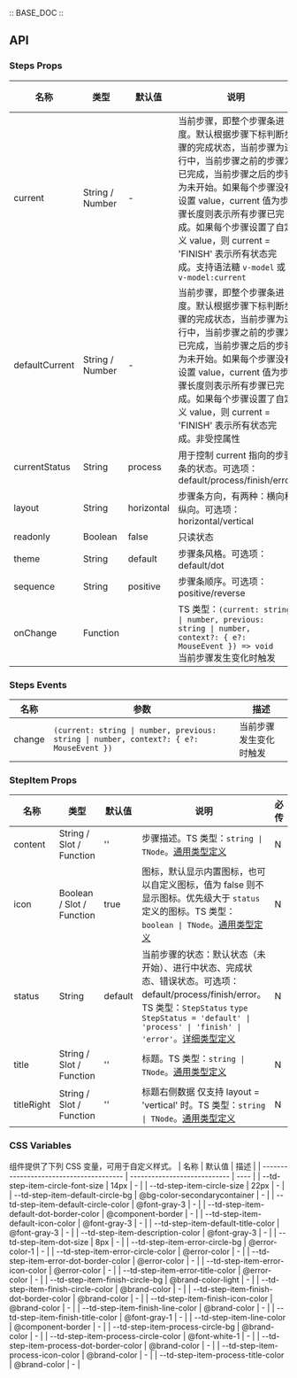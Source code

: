 :: BASE_DOC ::

## API
### Steps Props

| 名称           | 类型            | 默认值     | 说明                                                                                                                                                                                                                                                                                                                              | 必传 |
| -------------- | --------------- | ---------- | --------------------------------------------------------------------------------------------------------------------------------------------------------------------------------------------------------------------------------------------------------------------------------------------------------------------------------- | ---- |
| current        | String / Number | -          | 当前步骤，即整个步骤条进度。默认根据步骤下标判断步骤的完成状态，当前步骤为进行中，当前步骤之前的步骤为已完成，当前步骤之后的步骤为未开始。如果每个步骤没有设置 value，current 值为步骤长度则表示所有步骤已完成。如果每个步骤设置了自定义 value，则 current = 'FINISH' 表示所有状态完成。支持语法糖 `v-model` 或 `v-model:current` | N    |
| defaultCurrent | String / Number | -          | 当前步骤，即整个步骤条进度。默认根据步骤下标判断步骤的完成状态，当前步骤为进行中，当前步骤之前的步骤为已完成，当前步骤之后的步骤为未开始。如果每个步骤没有设置 value，current 值为步骤长度则表示所有步骤已完成。如果每个步骤设置了自定义 value，则 current = 'FINISH' 表示所有状态完成。非受控属性                                | N    |
| currentStatus  | String          | process    | 用于控制 current 指向的步骤条的状态。可选项：default/process/finish/error                                                                                                                                                                                                                                                         | N    |
| layout         | String          | horizontal | 步骤条方向，有两种：横向和纵向。可选项：horizontal/vertical                                                                                                                                                                                                                                                                       | N    |
| readonly       | Boolean         | false      | 只读状态                                                                                                                                                                                                                                                                                                                          | N    |
| theme          | String          | default    | 步骤条风格。可选项：default/dot                                                                                                                                                                                                                                                                                                   | N    |
| sequence       | String          | positive   | 步骤条顺序。可选项：positive/reverse                                                                                                                                                                                                                                                                                              | N    |
| onChange       | Function        |            | TS 类型：`(current: string \| number, previous: string \| number, context?: { e?: MouseEvent }) => void`<br/>当前步骤发生变化时触发                                                                                                                                                                                               | N    |

### Steps Events

| 名称   | 参数                                                                                    | 描述                   |
| ------ | --------------------------------------------------------------------------------------- | ---------------------- |
| change | `(current: string \| number, previous: string \| number, context?: { e?: MouseEvent })` | 当前步骤发生变化时触发 |

### StepItem Props

| 名称       | 类型                      | 默认值  | 说明                                                                                                                                                                                                                                                                                            | 必传 |
| ---------- | ------------------------- | ------- | ----------------------------------------------------------------------------------------------------------------------------------------------------------------------------------------------------------------------------------------------------------------------------------------------- | ---- |
| content    | String / Slot / Function  | ''      | 步骤描述。TS 类型：`string \| TNode`。[通用类型定义](https://github.com/Tencent/tdesign-mobile-vue/blob/develop/src/common.ts)                                                                                                                                                                  | N    |
| icon       | Boolean / Slot / Function | true    | 图标，默认显示内置图标，也可以自定义图标，值为 false 则不显示图标。优先级大于 `status` 定义的图标。TS 类型：`boolean \| TNode`。[通用类型定义](https://github.com/Tencent/tdesign-mobile-vue/blob/develop/src/common.ts)                                                                        | N    |
| status     | String                    | default | 当前步骤的状态：默认状态（未开始）、进行中状态、完成状态、错误状态。可选项：default/process/finish/error。TS 类型：`StepStatus` `type StepStatus = 'default' \| 'process' \| 'finish' \| 'error'`。[详细类型定义](https://github.com/Tencent/tdesign-mobile-vue/tree/develop/src/steps/type.ts) | N    |
| title      | String / Slot / Function  | ''      | 标题。TS 类型：`string \| TNode`。[通用类型定义](https://github.com/Tencent/tdesign-mobile-vue/blob/develop/src/common.ts)                                                                                                                                                                      | N    |
| titleRight | String / Slot / Function  | ''      | 标题右侧数据 仅支持 layout  = 'vertical' 时。TS 类型：`string \| TNode`。[通用类型定义](https://github.com/Tencent/tdesign-mobile-vue/blob/develop/src/common.ts)                                                                                                                               | N    |



### CSS Variables
组件提供了下列 CSS 变量，可用于自定义样式。
| 名称                                    | 默认值                       | 描述 |
| --------------------------------------- | ---------------------------- | ---- |
| --td-step-item-circle-font-size         | 14px                         | -    |
| --td-step-item-circle-size              | 22px                         | -    |
| --td-step-item-default-circle-bg        | @bg-color-secondarycontainer | -    |
| --td-step-item-default-circle-color     | @font-gray-3                 | -    |
| --td-step-item-default-dot-border-color | @component-border            | -    |
| --td-step-item-default-icon-color       | @font-gray-3                 | -    |
| --td-step-item-default-title-color      | @font-gray-3                 | -    |
| --td-step-item-description-color        | @font-gray-3                 | -    |
| --td-step-item-dot-size                 | 8px                          | -    |
| --td-step-item-error-circle-bg          | @error-color-1               | -    |
| --td-step-item-error-circle-color       | @error-color                 | -    |
| --td-step-item-error-dot-border-color   | @error-color                 | -    |
| --td-step-item-error-icon-color         | @error-color                 | -    |
| --td-step-item-error-title-color        | @error-color                 | -    |
| --td-step-item-finish-circle-bg         | @brand-color-light           | -    |
| --td-step-item-finish-circle-color      | @brand-color                 | -    |
| --td-step-item-finish-dot-border-color  | @brand-color                 | -    |
| --td-step-item-finish-icon-color        | @brand-color                 | -    |
| --td-step-item-finish-line-color        | @brand-color                 | -    |
| --td-step-item-finish-title-color       | @font-gray-1                 | -    |
| --td-step-item-line-color               | @component-border            | -    |
| --td-step-item-process-circle-bg        | @brand-color                 | -    |
| --td-step-item-process-circle-color     | @font-white-1                | -    |
| --td-step-item-process-dot-border-color | @brand-color                 | -    |
| --td-step-item-process-icon-color       | @brand-color                 | -    |
| --td-step-item-process-title-color      | @brand-color                 | -    |
